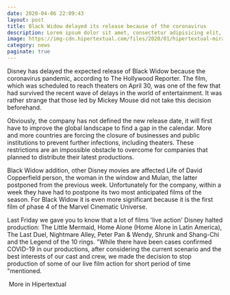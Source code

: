 ```yaml
--- 
date: 2020-04-06 22:09:43 
layout: post 
title: Black Widow delayed its release because of the coronavirus
description: Lorem ipsum dolor sit amet, consectetur adipisicing elit, sed do eiusmod tempor incididunt ut labore et dolore magna aliqua. 
image: https://img-cdn.hipertextual.com/files/2020/01/hipertextual-mira-espectacular-nuevo-trailer-viuda-negra-2020457263.jpg?strip=all&lossy=1&quality=70&ssl=1
category: news 
paginate: true 
---
```



Disney has delayed the expected release of Black Widow because the coronavirus pandemic, according to The Hollywood Reporter. The film, which was scheduled to reach theaters on April 30, was one of the few that had survived the recent wave of delays in the world of entertainment. It was rather strange that those led by Mickey Mouse did not take this decision beforehand.

Obviously, the company has not defined the new release date, it will first have to improve the global landscape to find a gap in the calendar. More and more countries are forcing the closure of businesses and public institutions to prevent further infections, including theaters. These restrictions are an impossible obstacle to overcome for companies that planned to distribute their latest productions.

Black Widow addition, other Disney movies are affected Life of David Copperfield person, the woman in the window and Mulan, the latter postponed from the previous week. Unfortunately for the company, within a week they have had to postpone its two most anticipated films of the season. For Black Widow it is even more significant because it is the first film of phase 4 of the Marvel Cinematic Universe.

Last Friday we gave you to know that a lot of films 'live action' Disney halted production: The Little Mermaid, Home Alone (Home Alone in Latin America), The Last Duel, Nightmare Alley, Peter Pan & Wendy, Shrunk and Shang-Chi and the Legend of the 10 rings. "While there have been cases confirmed COVID-19 in our productions, after considering the current scenario and the best interests of our cast and crew, we made the decision to stop production of some of our live film action for short period of time "mentioned.

 More in Hipertextual
